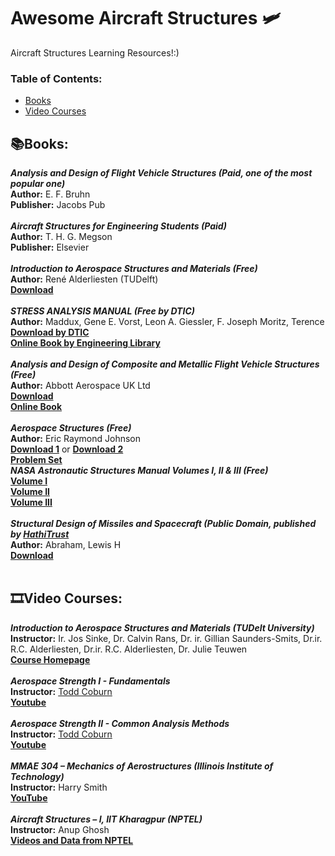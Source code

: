 # Awesome Aircraft Structures :small_airplane:	
Aircraft Structures Learning Resources!:)

### **Table of Contents:**
* [Books](#booksbooks)
* [Video Courses](#film_stripvideo-courses)

## :books:Books:
***Analysis and Design of Flight Vehicle Structures (Paid, one of the most popular one)*** <br />
**Author:**  E. F. Bruhn <br />
**Publisher:** Jacobs Pub <br />
<br />
***Aircraft Structures for Engineering Students (Paid)*** <br />
**Author:** T. H. G. Megson <br />
**Publisher:** Elsevier <br />
<br />
***Introduction to Aerospace Structures and Materials (Free)*** <br />
**Author:** René Alderliesten (TUDelft) <br />
[**Download**](https://textbooks.open.tudelft.nl/textbooks/catalog/book/15)  <br />
<br />
***STRESS ANALYSIS MANUAL (Free by DTIC)*** <br />
**Author:** Maddux, Gene E.  Vorst, Leon A.  Giessler, F. Joseph  Moritz, Terence <br />
[**Download by DTIC**](https://apps.dtic.mil/sti/pdfs/AD0759199.pdf)  <br />
[**Online Book by Engineering Library**](https://engineeringlibrary.org/reference/simple-beam-bending-air-force-stress-manual)  <br />
<br />
***Analysis and Design of Composite and Metallic Flight Vehicle Structures (Free)*** <br />
**Author:** Abbott Aerospace UK Ltd <br />
[**Download**](https://www.abbottaerospace.com/downloads/analysis-and-design/)  <br />
[**Online Book**](https://www.abbottaerospace.com/aa-sb-001/table-of-contents/)  <br />
<br />
***Aerospace Structures (Free)***<br />
**Author:** Eric Raymond Johnson <br />
[**Download 1**](https://vtechworks.lib.vt.edu/handle/10919/102306) or [**Download 2**](https://vtechworks.lib.vt.edu/bitstream/handle/10919/102306/Aerospace_Structures%2bAppendixA.pdf?sequence=127&isAllowed=y) <br />
[**Problem Set**](https://vtechworks.lib.vt.edu/handle/10919/104169)  <br />
***NASA Astronautic Structures Manual Volumes I, II & III (Free)*** <br />
[**Volume I**](https://www.abbottaerospace.com/downloads/nasa-tm-x-73305-astronautics-structures-manual-volume-i/)  <br />
[**Volume II**](https://www.abbottaerospace.com/downloads/nasa-tm-x-73306-astronautics-structures-manual-volume-ii/)  <br />
[**Volume III**](https://www.abbottaerospace.com/downloads/nasa-tm-x-73307-astronautics-structures-manual-volume-iii/)  <br />
<br />
***Structural Design of Missiles and Spacecraft (Public Domain, published by [HathiTrust](https://www.hathitrust.org/about)*** <br />
**Author:** Abraham, Lewis H <br />
[**Download**](https://catalog.hathitrust.org/Record/009752444)  <br />
<br />
## :film_strip:Video Courses: 

***Introduction to Aerospace Structures and Materials (TUDelt University)*** <br />
**Instructor:** Ir. Jos Sinke, Dr. Calvin Rans, Dr. ir. Gillian Saunders-Smits, Dr.ir. R.C. Alderliesten, Dr.ir. R.C. Alderliesten, Dr. Julie Teuwen <br />
[**Course Homepage**](https://ocw.tudelft.nl/courses/introduction-aerospace-structures-materials/)  <br />
 <br />
***Aerospace Strength I - Fundamentals*** <br />
**Instructor:** [Todd Coburn](https://www.toddcoburn.com/) <br />
[**Youtube**](https://youtube.com/playlist?list=PLJN7mr1gK7YWZfDNouwNyR24aN7ZMf6Vc&feature=shared)  <br />
 <br />
***Aerospace Strength II - Common Analysis Methods*** <br />
**Instructor:** [Todd Coburn](https://www.toddcoburn.com/) <br />
[**Youtube**](https://youtube.com/playlist?list=PLJN7mr1gK7YU5yuC5G5uvYVKRvJq-sKIa&feature=shared)  <br />
<br />
***MMAE 304 – Mechanics of Aerostructures (Illinois Institute of Technology)*** <br />
**Instructor:** Harry Smith <br />
[**YouTube**](https://youtube.com/playlist?list=PLVyHCaFIZQV_Fnchp_8yxVAGedKU8rDGZ) <br />
 <br />
***Aircraft Structures – I, IIT Kharagpur (NPTEL)*** <br />
**Instructor:** Anup Ghosh <br />
[**Videos and Data from NPTEL**](https://nptel.ac.in/courses/101105084)  <br />

